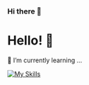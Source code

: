 ### Hi there 👋
<h1>Hello! 👋</h1>
🌱 I’m currently learning ...

[![My Skills](https://skillicons.dev/icons?i=js,html,css,react,cs,cpp,java,github)](https://skillicons.dev)

<!--
**TomekP00/TomekP00** is a ✨ _special_ ✨ repository because its `README.md` (this file) appears on your GitHub profile.

Here are some ideas to get you started:

- 🔭 I’m currently working on ...
- 🌱 I’m currently learning ...
- 👯 I’m looking to collaborate on ...
- 🤔 I’m looking for help with ...
- 💬 Ask me about ...
- 📫 How to reach me: ...
- 😄 Pronouns: ...
- ⚡ Fun fact: ...
-->
